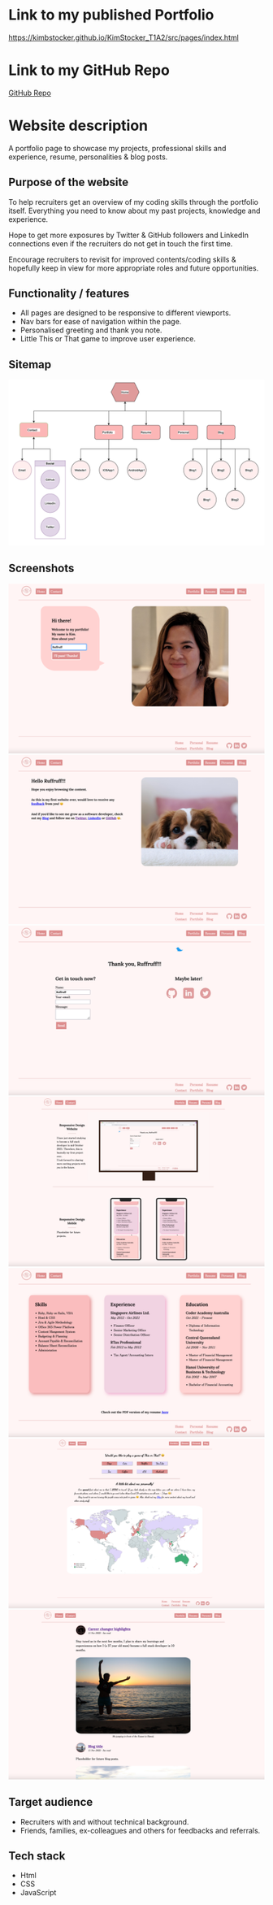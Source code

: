 # Link to my published Portfolio

https://kimbstocker.github.io/KimStocker_T1A2/src/pages/index.html

# Link to my GitHub Repo

[GitHub Repo](https://github.com/kimbstocker/KimStocker_T1A2)

# Website description

A portfolio page to showcase my projects, professional skills and experience, resume, personalities & blog posts. 

## Purpose of the website

To help recruiters get an overview of my coding skills through the portfolio itself. Everything you need to know about my past projects, knowledge and experience. 

Hope to get more exposures by Twitter & GitHub followers and LinkedIn connections even if the recruiters do not get in touch the first time. 

Encourage recruiters to revisit for improved contents/coding skills & hopefully keep in view for more appropriate roles and future opportunities.

## Functionality / features

- All pages are designed to be responsive to different viewports.
- Nav bars for ease of navigation within the page.
- Personalised greeting and thank you note.
- Little This or That game to improve user experience.

## Sitemap

![Site map](docs/Sitemap.png "Sitemap")

## Screenshots

![Home Page](docs/Page%20Screenshots/Screen%20Shot%20-%20home.png "HomePage")
![Welcome Page](docs/Page%20Screenshots/Screen%20Shot%20-%20welcome.png "WelcomePage")
![Contact Page](docs/Page%20Screenshots/Screen%20Shot%20-%20contact.png "ContactPage")
![Portfolio Page](docs/Page%20Screenshots/Screen%20Shot%20-%20%20portfolio.png "PorfolioPage")
![Resume Page](docs/Page%20Screenshots/Screen%20Shot%20-%20resume.png "ResumePage")
![Personal Page](docs/Page%20Screenshots/Screen%20Shot%20-%20personal.png "PersonalPage")
![Blog Page](docs/Page%20Screenshots/Screen%20Shot%20-%20blog.png "BlogPage")

## Target audience

- Recruiters with and without technical background.
- Friends, families, ex-colleagues and others for feedbacks and referrals.

## Tech stack 

- Html
- CSS
- JavaScript
